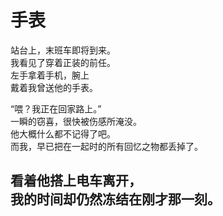 # 手表

站台上，末班车即将到来。\
我看见了穿着正装的前任。\
左手拿着手机，腕上\
戴着我曾送他的手表。

“喂？我正在回家路上。”\
一瞬的窃喜，很快被伤感所淹没。\
他大概什么都不记得了吧。\
而我，早已把在一起时的所有回忆之物都丢掉了。

看着他搭上电车离开，\
我的时间却仍然冻结在刚才那一刻。
<br>
<br>
<br>
<br>
<br>
<br>
<br>
<br>
<br>
<br>
<br>
<br>
<br>
<br>
<br>
<br>
<br>
---
